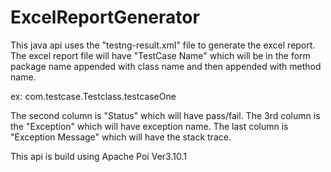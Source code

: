 # ExcelReportGenerator
This java api uses the "testng-result.xml" file to generate the excel report. The excel report file will have "TestCase Name" which will be in the form package name appended with class name and then appended with method name.
  
ex: com.testcase.Testclass.testcaseOne  

The second column is "Status" which will have pass/fail. 
The 3rd column is the "Exception" which will have exception name. 
The last column is "Exception Message" which will have the stack trace. 

This api is build using Apache Poi Ver3.10.1
